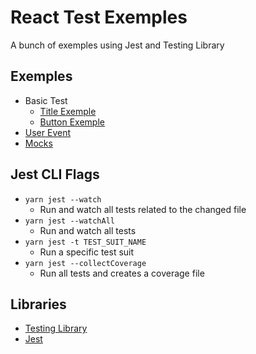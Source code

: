 
# React Test Exemples

A bunch of exemples using Jest and Testing Library

## Exemples
* Basic Test
  * [Title Exemple](./src/components/atoms/Title/Title.spec.tsx)
  * [Button Exemple](./src/components/atoms/Button/Button.spec.tsx)
* [User Event](./src/components/atoms/Title/index.tsx)
* [Mocks](./src/components/atoms/Title/index.tsx)

## Jest CLI Flags
* `yarn jest --watch`
  * Run and watch all tests related to the changed file 
* `yarn jest --watchAll`
  * Run and watch all tests
* `yarn jest -t TEST_SUIT_NAME`
  * Run a specific test suit
* `yarn jest --collectCoverage`
  * Run all tests and creates a coverage file
<!-- * `yarn jest --verbose`
  * Run all tests and show a detailed report -->

## Libraries
* [Testing Library](https://testing-library.com/docs/react-testing-library/intro/)
* [Jest](https://jestjs.io/pt-BR/)

